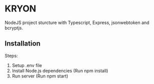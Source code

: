 # KRYON

NodeJS project sturcture with Typescript, Express, jsonwebtoken and bcryptjs.

## Installation

Steps:

1. Setup .env file
2. Install Node.js dependencies (Run npm install)
3. Run server (Run npm start)
